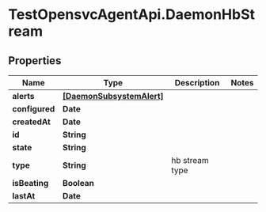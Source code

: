 # TestOpensvcAgentApi.DaemonHbStream

## Properties

Name | Type | Description | Notes
------------ | ------------- | ------------- | -------------
**alerts** | [**[DaemonSubsystemAlert]**](DaemonSubsystemAlert.md) |  | 
**configured** | **Date** |  | 
**createdAt** | **Date** |  | 
**id** | **String** |  | 
**state** | **String** |  | 
**type** | **String** | hb stream type | 
**isBeating** | **Boolean** |  | 
**lastAt** | **Date** |  | 


